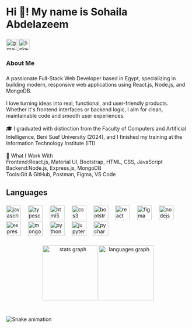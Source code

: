<h1 align="left">Hi 👋! My name is Sohaila Abdelazeem</h1>

###

<div align="left">
  <a href="sohailaabdelazeem863@gmail.com" target="_blank">
    <img src="https://img.shields.io/static/v1?message=Gmail&logo=gmail&label=&color=D14836&logoColor=white&labelColor=&style=for-the-badge" height="30" alt="gmail logo"  />
  </a>
  <a href="https://www.linkedin.com/in/sohaila-abd-elazeem/" target="_blank">
    <img src="https://img.shields.io/static/v1?message=LinkedIn&logo=linkedin&label=&color=0077B5&logoColor=white&labelColor=&style=for-the-badge" height="30" alt="linkedin logo"  />
  </a>
</div>

###

<h3 align="left">About Me</h3>

###

<p align="left">A passionate Full-Stack Web Developer based in Egypt, specializing in building modern, responsive web applications using React.js, Node.js, and MongoDB.<br><br>I love turning ideas into real, functional, and user-friendly products. Whether it's frontend interfaces or backend logic, I aim for clean, maintainable code and smooth user experiences.<br><br>🎓 I graduated with distinction from the Faculty of Computers and Artificial Intelligence, Beni Suef University (2024), and I  finished my training at the Information Technology Institute (ITI)<br><br>🚀 What I Work With<br>Frontend:React.js, Material UI, Bootstrap, HTML, CSS, JavaScript<br>Backend:Node.js, Express.js, MongoDB<br>Tools:Git & GitHub, Postman, Figma, VS Code</p>

###

<h2 align="left">Languages</h2>

###

<div align="left">
  <img src="https://cdn.jsdelivr.net/gh/devicons/devicon/icons/javascript/javascript-original.svg" height="40" alt="javascript logo"  />
  <img width="12" />
  <img src="https://cdn.jsdelivr.net/gh/devicons/devicon/icons/typescript/typescript-original.svg" height="40" alt="typescript logo"  />
  <img width="12" />
  <img src="https://cdn.simpleicons.org/html5/E34F26" height="40" alt="html5 logo"  />
  <img width="12" />
  <img src="https://cdn.simpleicons.org/css3/1572B6" height="40" alt="css3 logo"  />
  <img width="12" />
  <img src="https://cdn.simpleicons.org/bootstrap/7952B3" height="40" alt="bootstrap logo"  />
  <img width="12" />
  <img src="https://cdn.jsdelivr.net/gh/devicons/devicon/icons/react/react-original.svg" height="40" alt="react logo"  />
  <img width="12" />
  <img src="https://cdn.jsdelivr.net/gh/devicons/devicon/icons/figma/figma-original.svg" height="40" alt="figma logo"  />
  <img width="12" />
  <img src="https://cdn.jsdelivr.net/gh/devicons/devicon/icons/nodejs/nodejs-original.svg" height="40" alt="nodejs logo"  />
  <img width="12" />
  <img src="https://cdn.simpleicons.org/express/000000" height="40" alt="express logo"  />
  <img width="12" />
  <img src="https://cdn.simpleicons.org/mongodb/47A248" height="40" alt="mongodb logo"  />
  <img width="12" />
  <img src="https://skillicons.dev/icons?i=py" height="40" alt="python logo"  />
  <img width="12" />
  <img src="https://img.shields.io/badge/Jupyter-F37626?logo=jupyter&logoColor=black&style=for-the-badge" height="40" alt="jupyter logo"  />
  <img width="12" />
  <img src="https://cdn.jsdelivr.net/gh/devicons/devicon/icons/pycharm/pycharm-original.svg" height="40" alt="pycharm logo"  />
</div>

###

<div align="center">
  <img src="https://github-readme-stats.vercel.app/api?username=sohailaabdelazeem&hide_title=false&hide_rank=false&show_icons=true&include_all_commits=true&count_private=true&disable_animations=false&theme=dracula&locale=en&hide_border=false" height="150" alt="stats graph"  />
  <img src="https://github-readme-stats.vercel.app/api/top-langs?username=sohailaabdelazeem&locale=en&hide_title=false&layout=compact&card_width=320&langs_count=5&theme=dracula&hide_border=false" height="150" alt="languages graph"  />
</div>

###

<br clear="both">

<img src="https://raw.githubusercontent.com/sohailaabdelazeem/sohailaabdelazeem/output/snake.svg" alt="Snake animation" />

###
